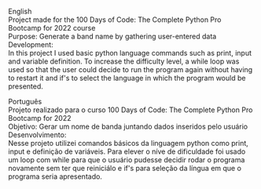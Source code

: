 English  
Project made for the 100 Days of Code: The Complete Python Pro Bootcamp for 2022 course  
Purpose: Generate a band name by gathering user-entered data  
Development:  
In this project I used basic python language commands such as print, input and variable definition. To increase the difficulty level, a while loop was used so that the user could decide to run the program again without having to restart it and if's to select the language in which the program would be presented.
  
Português  
Projeto realizado para o curso 100 Days of Code: The Complete Python Pro Bootcamp for 2022  
Objetivo: Gerar um nome de banda juntando dados inseridos pelo usuário  
Desenvolvimento:  
Nesse projeto utilizei comandos básicos da linguagem python como print, input e definição de variáveis. Para elever o níve de dificuldade foi usado um loop com while para que o usuário pudesse decidir rodar o programa novamente sem ter que reiniciálo e if's para seleção da língua em que o programa seria apresentado.